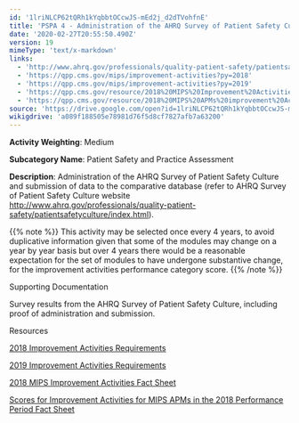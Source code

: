 ```yaml
---
id: '1lriNLCP62tQRh1kYqbbtOCcwJS-mEd2j_d2dTVohfnE'
title: 'PSPA 4 - Administration of the AHRQ Survey of Patient Safety Culture'
date: '2020-02-27T20:55:50.490Z'
version: 19
mimeType: 'text/x-markdown'
links:
  - 'http://www.ahrq.gov/professionals/quality-patient-safety/patientsafetyculture/index.html'
  - 'https://qpp.cms.gov/mips/improvement-activities?py=2018'
  - 'https://qpp.cms.gov/mips/improvement-activities?py=2019'
  - 'https://qpp.cms.gov/resource/2018%20MIPS%20Improvement%20Activities%20Fact%20Sheet'
  - 'https://qpp.cms.gov/resource/2018%20MIPS%20APMs%20improvement%20Activities%20scores%20fact%20sheet'
source: 'https://drive.google.com/open?id=1lriNLCP62tQRh1kYqbbtOCcwJS-mEd2j_d2dTVohfnE'
wikigdrive: 'a089f188505e78981d76f5d8cf7827afb7a63200'
---
```

**Activity Weighting**: Medium

**Subcategory Name**: Patient Safety and Practice Assessment

**Description**: Administration of the AHRQ Survey of Patient Safety Culture and submission of data to the comparative database (refer to AHRQ Survey of Patient Safety Culture website http://www.ahrq.gov/professionals/quality-patient-safety/patientsafetyculture/index.html).

{{% note %}}
This activity may be selected once every 4 years, to avoid duplicative information given that some of the modules may change on a year by year basis but over 4 years there would be a reasonable expectation for the set of modules to have undergone substantive change, for the improvement activities performance category score.
{{% /note %}}

Supporting Documentation

Survey results from the AHRQ Survey of Patient Safety Culture, including proof of administration and submission.

Resources

[2018 Improvement Activities Requirements](https://qpp.cms.gov/mips/improvement-activities?py=2018)

[2019 Improvement Activities Requirements](https://qpp.cms.gov/mips/improvement-activities?py=2019)

[2018 MIPS Improvement Activities Fact Sheet](https://qpp.cms.gov/resource/2018%20MIPS%20Improvement%20Activities%20Fact%20Sheet)

[Scores for Improvement Activities for MIPS APMs in the 2018 Performance Period Fact Sheet](https://qpp.cms.gov/resource/2018%20MIPS%20APMs%20improvement%20Activities%20scores%20fact%20sheet)
